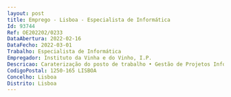 ```yaml
--- 
layout: post
title: Emprego - Lisboa - Especialista de Informática
Id: 93744
Ref: OE202202/0233
DataAbertura: 2022-02-16
DataFecho: 2022-03-01
Trabalho: Especialista de Informática
Empregador: Instituto da Vinha e do Vinho, I.P.
Descricao: Caraterização do posto de trabalho • Gestão de Projetos Informáticos • Extração de Dados • Elaborar documentação técnica • Acesso a Bases de Dados Relacionais • Apoio Técnico 2ª linha a utilizadores de Sistema de Informação.Considera se, como condição preferencial, possuir experiência em • Utilização de Base de Dados relacionais • SQL e ferramentas de ETL • Análise de Sistema e modelagem aplicacional • Desenvolvimento Aplicacional em Java • Gestão de Projeto • Linguagens de programação e ou Business Intelligence (BI).Conhecimentos de • Segurança dos sistemas de Informação • Regulamento geral de Proteção de Dados.
CodigoPostal: 1250-165 LISBOA
Concelho: Lisboa
Distrito: Lisboa
--- 
```

